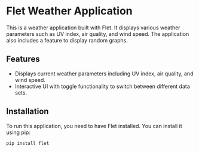 # Flet Weather Application

This is a weather application built with Flet. It displays various weather parameters such as UV index, air quality, and wind speed. The application also includes a feature to display random graphs.

## Features

- Displays current weather parameters including UV index, air quality, and wind speed.
- Interactive UI with toggle functionality to switch between different data sets.

## Installation

To run this application, you need to have Flet installed. You can install it using pip:

```bash
pip install flet
